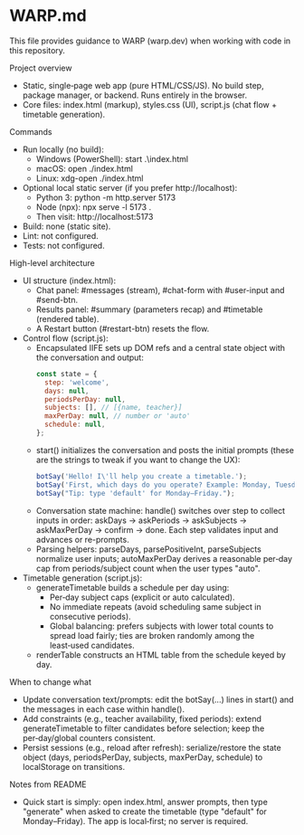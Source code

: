 # WARP.md

This file provides guidance to WARP (warp.dev) when working with code in this repository.

Project overview
- Static, single‑page web app (pure HTML/CSS/JS). No build step, package manager, or backend. Runs entirely in the browser.
- Core files: index.html (markup), styles.css (UI), script.js (chat flow + timetable generation).

Commands
- Run locally (no build):
  - Windows (PowerShell): start .\index.html
  - macOS: open ./index.html
  - Linux: xdg-open ./index.html
- Optional local static server (if you prefer http://localhost):
  - Python 3: python -m http.server 5173
  - Node (npx): npx serve -l 5173 .
  - Then visit: http://localhost:5173
- Build: none (static site).
- Lint: not configured.
- Tests: not configured.

High-level architecture
- UI structure (index.html):
  - Chat panel: #messages (stream), #chat-form with #user-input and #send-btn.
  - Results panel: #summary (parameters recap) and #timetable (rendered table).
  - A Restart button (#restart-btn) resets the flow.
- Control flow (script.js):
  - Encapsulated IIFE sets up DOM refs and a central state object with the conversation and output:
    ```js path=C:\Users\vasanth\projects\chat-timetable-generator\script.js start=10
    const state = {
      step: 'welcome',
      days: null,
      periodsPerDay: null,
      subjects: [], // [{name, teacher}]
      maxPerDay: null, // number or 'auto'
      schedule: null,
    };
    ```
  - start() initializes the conversation and posts the initial prompts (these are the strings to tweak if you want to change the UX):
    ```js path=C:\Users\vasanth\projects\chat-timetable-generator\script.js start=41
    botSay('Hello! I\'ll help you create a timetable.');
    botSay('First, which days do you operate? Example: Monday, Tuesday, Wednesday, Thursday, Friday');
    botSay("Tip: type 'default' for Monday–Friday.");
    ```
  - Conversation state machine: handle() switches over step to collect inputs in order: askDays → askPeriods → askSubjects → askMaxPerDay → confirm → done. Each step validates input and advances or re-prompts.
  - Parsing helpers: parseDays, parsePositiveInt, parseSubjects normalize user inputs; autoMaxPerDay derives a reasonable per‑day cap from periods/subject count when the user types "auto".
- Timetable generation (script.js):
  - generateTimetable builds a schedule per day using:
    - Per‑day subject caps (explicit or auto calculated).
    - No immediate repeats (avoid scheduling same subject in consecutive periods).
    - Global balancing: prefers subjects with lower total counts to spread load fairly; ties are broken randomly among the least‑used candidates.
  - renderTable constructs an HTML table from the schedule keyed by day.

When to change what
- Update conversation text/prompts: edit the botSay(...) lines in start() and the messages in each case within handle().
- Add constraints (e.g., teacher availability, fixed periods): extend generateTimetable to filter candidates before selection; keep the per‑day/global counters consistent.
- Persist sessions (e.g., reload after refresh): serialize/restore the state object (days, periodsPerDay, subjects, maxPerDay, schedule) to localStorage on transitions.

Notes from README
- Quick start is simply: open index.html, answer prompts, then type "generate" when asked to create the timetable (type "default" for Monday–Friday). The app is local‑first; no server is required.
